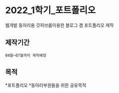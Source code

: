 # 2022_1학기_포트폴리오
 웹개발 동아리용 깃허브를이용한 블로그 겸 포트폴리오 제작

## 제작기간
 `04월~07월까지 제작예정`
## 목적
  *포트폴리오
  *동아리부원들을 위한 공유목적
